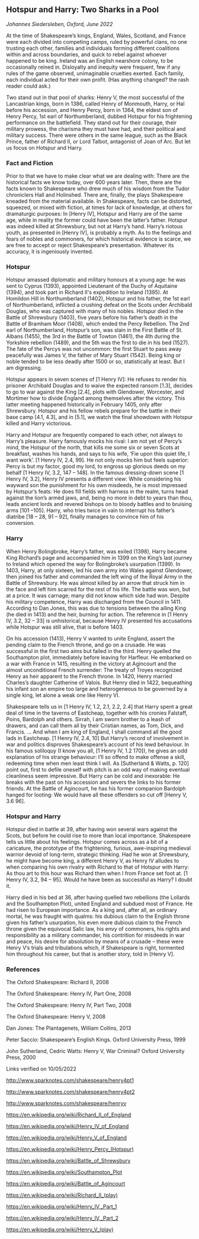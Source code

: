 
## Hotspur and Harry: Two Sharks in a Pool

*Johannes Siedersleben, Oxford, June 2022*

At the time of Shakespeare’s kings, England, Wales, Scotland, and France were
each divided into competing camps, ruled by powerful clans, no one trusting
each other, families and individuals forming different coalitions within and across
boundaries, and quick to rebel against whoever happened to be king. Ireland was
an English nearshore colony, to be occasionally reined in. Disloyalty and inequity
were frequent, few if any rules of the game observed, unimaginable cruelties
exerted. Each family, each individual acted for their own profit.
(Has anything changed? the rash reader could ask.)

Two stand out in that pool of sharks: Henry V, the most successful of the
Lancastrian kings, born in 1386, called Henry of Monmouth, Harry, or Hal before
his accession, and Henry Percy, born in 1364, the eldest son of Henry Percy, 1st
earl of Northumberland, dubbed Hotspur for his frightening performance on the
battlefield. They stand out for their courage, their military prowess, the charisma
they must have had, and their political and military success. There were others in
the same league, such as the Black Prince, father of Richard II, or Lord Talbot,
antagonist of Joan of Arc. But let us focus on Hotspur and Harry.

### Fact and Fiction
Prior to that we have to make clear what we are dealing with: There are the
historical facts we know today, over 600 years later. Then, there are the facts
known to Shakespeare who drew much of his wisdom from the Tudor chroniclers
Hall and Holinshed. There are, finally, the plays Shakespeare kneaded from the
material available. In Shakespeare, facts can be distorted, squeezed, or mixed
with fiction, at times for lack of knowledge, at others for dramaturgic purposes:
In [Henry IV], Hotspur and Harry are of the same age, while in reality the former
could have been the latter’s father. Hotspur was indeed killed at Shrewsbury, but
not at Harry’s hand. Harry’s riotous youth, as presented in [Henry IV], is probably
a myth. As to the feelings and fears of nobles and commoners, for which
historical evidence is scarce, we are free to accept or reject Shakespeare’s
presentation. Whatever its accuracy, it is ingeniously invented.

### Hotspur
Hotspur amassed diplomatic and military honours at a young age: he was sent to
Cyprus (1393), appointed Lieutenant of the Duchy of Aquitaine (1394), and took
part in Richard II's expedition to Ireland (1395). At Homildon Hill in
Northumberland (1402), Hotspur and his father, the 1st earl of Northumberland,
inflicted a crushing defeat on the Scots under Archibald Douglas, who was
captured with many of his nobles. Hotspur died in the Battle of Shrewsbury
(1403), five years before his father’s death in the Battle of Bramham Moor
(1408), which ended the Percy Rebellion. The 2nd earl of Northumberland,
Hotspur’s son, was slain in the First Battle of St. Albans (1455), the 3rd in the
Battle of Towton (1461), the 4th during the Yorkshire rebellion (1489), and the 5th
was the first to die in his bed (1527). The fate of the Percys was not uncommon:
the first Stuart to pass away peacefully was James V, the father of Mary Stuart
(1542). Being king or noble tended to be less deadly after 1500 or so, statistically
at least. But I am digressing.

Hotspur appears in seven scenes of [1 Henry IV]: He refuses to render his
prisoner Archibald Douglas and to waive the expected ransom [1.3], decides to
go to war against the King [2.4], plots with Glendower, Worcester, and Mortimer
how to divide England among themselves after the victory. This latter meeting
happened historically in February 1405, only after Shrewsbury. Hotspur and his
fellow rebels prepare for the battle in their base camp [4.1, 4.3], and in [5.1], we
watch the final showdown with Hotspur killed and Harry victorious.

Harry and Hotspur are frequently compared to each other, not always to Harry’s
pleasure. Harry famously mocks his rival: I am not yet of Percy’s mind, the
Hotspur of the north, that kills me some six or seven Scots at breakfast, washes
his hands, and says to his wife, ‘Fie upon this quiet life, I want work’. [1 Henry IV,
2.4, 99]. He not only mocks him but feels superior: Percy is but my factor, good
my lord, to engross up glorious deeds on my behalf [1 Henry IV, 3.2, 147 – 148]. In
the famous dressing-down scene [1 Henry IV, 3.2], Henry IV presents a different
view: While considering his wayward son the punishment for his own misdeeds,
he is most impressed by Hotspur’s feats: He does fill fields with harness in the
realm, turns head against the lion’s armèd jaws, and, being no more in debt to
years than thou, leads ancient lords and revered bishops on to bloody battles and
to bruising arms [101 –105]. Harry, who tries twice in vain to interrupt his
father’s diatribe [18 – 28, 91 – 92], finally manages to convince him of his
conversion.

### Harry
When Henry Bolingbroke, Harry’s father, was exiled (1398), Harry became King
Richard’s page and accompanied him in 1399 on the King’s last journey to Ireland
which opened the way for Bolingbroke’s usurpation (1399). In 1403, Harry, at
only sixteen, led his own army into Wales against Glendower, then joined his
father and commanded the left wing of the Royal Army in the Battle of
Shrewsbury. He was almost killed by an arrow that struck him in the face and left
him scarred for the rest of his life. The battle was won, but at a price. It was
carnage; many did not know which side had won. Despite his military
competence, Harry was discharged from the Council in 1411. According to Dan
Jones, this was due to tensions between the ailing King (he died in 1413) and the
heir, burning for action. The reference in [1 Henry IV, 3.2, 32 – 33] is unhistorical,
because Henry IV presented his accusations while Hotspur was still alive, that is
before 1403. 

On his accession (1413), Henry V wanted to unite England, assert
the pending claim to the French throne, and go on a crusade. He was successful
in the first two aims but failed in the third. Henry quelled the Southampton plot,
immediately before leaving for Harfleur. He embarked on a war with France in
1415, resulting in the victory at Agincourt and the almost unconditional French
surrender: The treaty of Troyes recognized Henry as heir apparent to the French
throne. In 1420, Henry married Charles’s daughter Catherine of Valois. But Henry
died in 1422, bequeathing his infant son an empire too large and heterogeneous
to be governed by a single king, let alone a weak one like Henry VI.

Shakespeare tells us in [1 Henry IV, 1.2, 2.1, 2.2, 2.4] that Harry spent a great deal
of time in the taverns of Eastcheap, together with his cronies Falstaff, Poins,
Bardolph and others. Sirrah, I am sworn brother to a leash of drawers, and can
call them all by their Cristian names, as Tom, Dick, and Francis. … And when I am
king of England, I shall command all the good lads in Eastcheap. [1 Henry IV, 2.4,
10] But Harry’s record of involvement in war and politics disproves Shakespeare’s
account of his lewd behaviour. In his famous soliloquy (I know you all, [1 Henry
IV, 1.2 170]), he gives an odd explanation of his strange behaviour: I’ll so offend
to make offense a skill, redeeming time when men least think I will. As
[Sutherland & Watts, p. 120] point out, first to defile oneself with pitch is an odd
way of making eventual cleanliness seem impressive. But Harry can be cold and
inexorable: He breaks with the past on his accession and severs the links to his
former friends. At the Battle of Agincourt, he has his former companion Bardolph
hanged for looting: We would have all these offenders so cut off [Henry V, 3.6
96].

### Hotspur and Harry
Hotspur died in battle at 39, after having won several wars against the Scots, but
before he could rise to more than local importance. Shakespeare tells us little
about his feelings. Hotspur comes across as a bit of a caricature, the prototype of
the frightening, furious, awe-inspiring medieval warrior devoid of long-term,
strategic thinking. Had he won at Shrewsbury, he might have become king, a
different Henry V, as Henry IV alludes to when comparing his own rivalry with
Richard to that of Hotspur with Harry: As thou art to this hour was Richard then
when I from France set foot at. [1 Henry IV, 3.2, 94 – 95]. Would he have been as
successful as Harry? I doubt it.

Harry died in his bed at 36, after having quelled two rebellions (the Lollards and
the Southampton Plot), united England and subdued most of France. He had
risen to European importance. As a king and, after all, an ordinary mortal, he was
fraught with qualms: his dubious claim to the English throne given his father’s
usurpation, his even more dubious claim to the French throne given the
equivocal Salic law, his envy of commoners, his rights and responsibility as a
military commander, his contrition for misdeeds in war and peace, his desire for
absolution by means of a crusade – these were Henry V’s trials and tribulations
which, if Shakespeare is right, tormented him throughout his career, but that is
another story, told in [Henry V].

### References
The Oxford Shakespeare: Richard II, 2008

The Oxford Shakespeare: Henry IV, Part One, 2008

The Oxford Shakespeare: Henry IV, Part Two, 2008

The Oxford Shakespeare: Henry V, 2008

Dan Jones: The Plantagenets, William Collins, 2013

Peter Saccio: Shakespeare’s English Kings. Oxford University Press, 1999

John Sutherland, Cedric Watts: Henry V, War Criminal? Oxford University Press, 2000

Links verified on 10/05/2022

http://www.sparknotes.com/shakespeare/henry4pt1

http://www.sparknotes.com/shakespeare/henry4pt2

http://www.sparknotes.com/shakespeare/henryv

https://en.wikipedia.org/wiki/Richard_II_of_England

https://en.wikipedia.org/wiki/Henry_IV_of_England

https://en.wikipedia.org/wiki/Henry_V_of_England

https://en.wikipedia.org/wiki/Henry_Percy_(Hotspur)

https://en.wikipedia.org/wiki/Battle_of_Shrewsbury

https://en.wikipedia.org/wiki/Southampton_Plot

https://en.wikipedia.org/wiki/Battle_of_Agincourt

https://en.wikipedia.org/wiki/Richard_II_(play)

https://en.wikipedia.org/wiki/Henry_IV,_Part_1

https://en.wikipedia.org/wiki/Henry_IV,_Part_2

https://en.wikipedia.org/wiki/Henry_V_(play)
